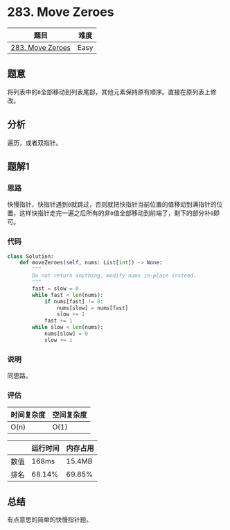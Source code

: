 # 283. Move Zeroes

| 题目 | 难度 |
| ---- | ---- |
| [283. Move Zeroes](https://leetcode.com/problems/move-zeroes/) | Easy |

## 题意

将列表中的`0`全部移动到列表尾部，其他元素保持原有顺序。直接在原列表上修改。

## 分析

遍历，或者双指针。

## 题解1

### 思路

快慢指针，快指针遇到`0`就跳过，否则就把快指针当前位置的值移动到满指针的位置，这样快指针走完一遍之后所有的非`0`值全部移动到前端了，剩下的部分补`0`即可。

### 代码

```python
class Solution:
    def moveZeroes(self, nums: List[int]) -> None:
        """
        Do not return anything, modify nums in-place instead.
        """
        fast = slow = 0
        while fast < len(nums):
            if nums[fast] != 0:
                nums[slow] = nums[fast]
                slow += 1
            fast += 1
        while slow < len(nums):
            nums[slow] = 0
            slow += 1
```

### 说明

同思路。

### 评估

| 时间复杂度 | 空间复杂度 |
| ---- | ---- |
| O(n) | O(1) |

| | 运行时间 | 内存占用 |
| ---- | ---- | ---- |
| 数值 | 168ms | 15.4MB |
| 排名 | 68.14% | 69.85% |

## 总结

有点意思的简单的快慢指针题。
